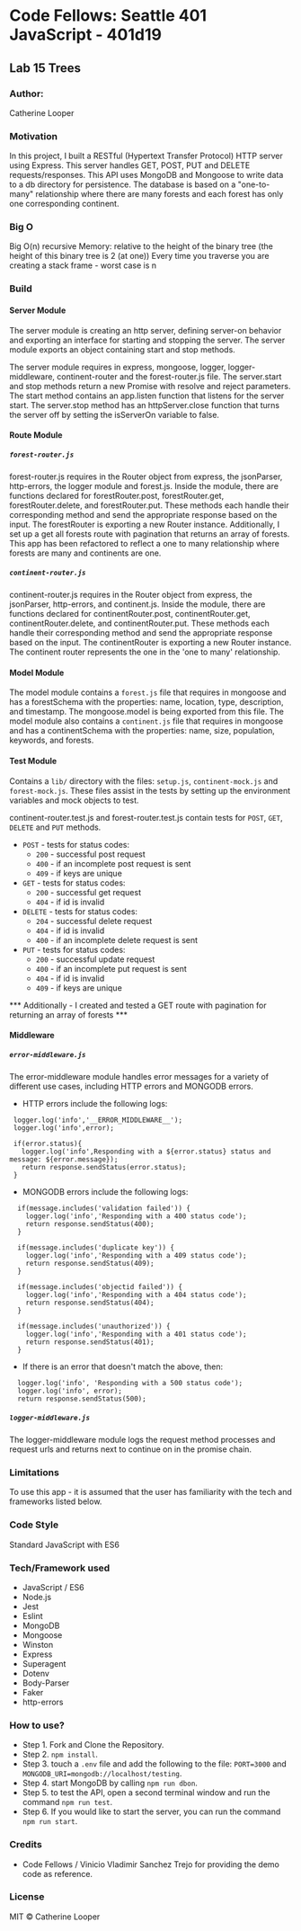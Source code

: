 # Code Fellows: Seattle 401 JavaScript - 401d19

##  Lab 15 Trees

### Author:
 Catherine Looper

### Motivation

In this project, I built a RESTful (Hypertext Transfer Protocol) HTTP server using Express. This server handles GET, POST, PUT and DELETE requests/responses. This API uses MongoDB and Mongoose to write data to a db directory for persistence. The database is based on a "one-to-many" relationship where there are many forests and each forest has only one corresponding continent.

### Big O

Big O(n)
recursive 
Memory: relative to the height of the binary tree (the height of this binary tree is 2 (at one)) Every time you traverse you are creating a stack frame  - worst case is n

### Build

#### Server Module

The server module is creating an http server, defining server-on behavior and exporting an interface for starting and stopping the server. The server module exports an object containing start and stop methods.

The server module requires in express, mongoose, logger, logger-middleware, continent-router and the forest-router.js file. The server.start and stop methods return a new Promise with resolve and reject parameters. The start method contains an app.listen function that listens for the server start. The server.stop method has an httpServer.close function that turns the server off by setting the isServerOn variable to false.

#### Route Module

##### `forest-router.js`

forest-router.js requires in the Router object from express, the jsonParser, http-errors, the logger module  and forest.js. Inside the module, there are functions declared for forestRouter.post, forestRouter.get, forestRouter.delete, and forestRouter.put. These methods each handle their corresponding method and send the appropriate response based on the input. The forestRouter is exporting a new Router instance. Additionally, I set up a get all forests route with pagination that returns an array of forests. This app has been refactored to reflect a one to many relationship where forests are many and continents are one.

##### `continent-router.js` 

continent-router.js requires in the Router object from express, the jsonParser, http-errors, and continent.js. Inside the module, there are functions declared for continentRouter.post, continentRouter.get, continentRouter.delete, and continentRouter.put. These methods each handle their corresponding method and send the appropriate response based on the input. The continentRouter is exporting a new Router instance. The continent router represents the one in the 'one to many' relationship.

#### Model Module

The model module contains a `forest.js` file that requires in mongoose and has a forestSchema with the properties: name, location, type, description, and timestamp. The mongoose.model is being exported from this file. The model module also contains a `continent.js` file that requires in mongoose and has a continentSchema with the properties: name, size, population, keywords, and forests.
#### Test Module

Contains a `lib/` directory with the files: `setup.js`, `continent-mock.js` and `forest-mock.js`. These files assist in the tests by setting up the environment variables and mock objects to test.

continent-router.test.js and forest-router.test.js contain tests for `POST`, `GET`, `DELETE` and `PUT` methods.

* `POST` - tests for status codes: 
  * `200` - successful post request
  * `400` - if an incomplete post request is sent
  * `409` - if keys are unique
* `GET` - tests for status codes: 
  * `200` - successful get request 
  * `404` - if id is invalid
* `DELETE` - tests for status codes: 
  * `204` - successful delete request
  * `404` - if id is invalid
  * `400` - if an incomplete delete request is sent
* `PUT` - tests for status codes: 
  * `200` - successful update request
  * `400` - if an incomplete put request is sent
  * `404` - if id is invalid 
  * `409` - if keys are unique

*** Additionally - I created and tested a GET route with pagination for returning an array of forests ***

#### Middleware

##### `error-middleware.js`

The error-middleware module handles error messages for a variety of different use cases, including HTTP errors and MONGODB errors. 

* HTTP errors include the following logs: 

 ``` 
  logger.log('info','__ERROR_MIDDLEWARE__');
  logger.log('info',error);

  if(error.status){
    logger.log('info',Responding with a ${error.status} status and message: ${error.message});
    return response.sendStatus(error.status);
  }
  ```
* MONGODB errors include the following logs:

```
  if(message.includes('validation failed')) {
    logger.log('info','Responding with a 400 status code');
    return response.sendStatus(400);
  }

  if(message.includes('duplicate key')) {
    logger.log('info','Responding with a 409 status code');
    return response.sendStatus(409);
  }

  if(message.includes('objectid failed')) {
    logger.log('info','Responding with a 404 status code');
    return response.sendStatus(404);
  }

  if(message.includes('unauthorized')) {
    logger.log('info','Responding with a 401 status code');
    return response.sendStatus(401);
  }
```

* If there is an error that doesn't match the above, then:

```
  logger.log('info', 'Responding with a 500 status code');
  logger.log('info', error);
  return response.sendStatus(500);
```

##### `logger-middleware.js`

The logger-middleware module logs the request method processes and request urls and returns next to continue on in the promise chain.

### Limitations

To use this app - it is assumed that the user has familiarity with the tech and frameworks listed below. 

### Code Style

Standard JavaScript with ES6

### Tech/Framework used

* JavaScript / ES6
* Node.js
* Jest
* Eslint
* MongoDB
* Mongoose
* Winston
* Express
* Superagent
* Dotenv
* Body-Parser
* Faker
* http-errors

### How to use?

* Step 1. Fork and Clone the Repository.
* Step 2. `npm install`.
* Step 3. touch a `.env` file and add the following to the file: `PORT=3000` and `MONGODB_URI=mongodb://localhost/testing`.
* Step 4. start MongoDB by calling `npm run dbon`.
* Step 5. to test the API, open a second terminal window and run the command `npm run test`.
* Step 6. If you would like to start the server, you can run the command `npm run start`.

### Credits

* Code Fellows / Vinicio Vladimir Sanchez Trejo for providing the demo code as reference.

### License

MIT © Catherine Looper
